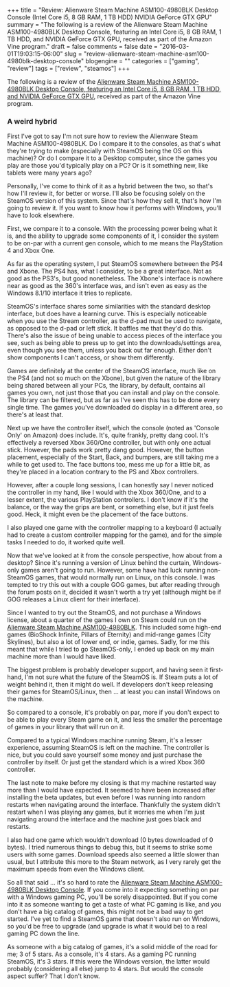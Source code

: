 +++
title = "Review: Alienware Steam Machine ASM100-4980BLK Desktop Console (Intel Core i5, 8 GB RAM, 1 TB HDD) NVIDIA GeForce GTX GPU"
summary = "The following is a review of the Alienware Steam Machine ASM100-4980BLK Desktop Console, featuring an Intel Core i5, 8 GB RAM, 1 TB HDD, and NVIDIA GeForce GTX GPU, received as part of the Amazon Vine program."
draft = false
comments = false
date = "2016-03-01T19:03:15-06:00"
slug = "review-alienware-steam-machine-asm100-4980blk-desktop-console"
blogengine = ""
categories = ["gaming", "review"]
tags = ["review", "steamos"]
+++

The following is a review of the [Alienware Steam Machine ASM100-4980BLK Desktop Console, featuring an Intel Core i5, 8 GB RAM, 1 TB HDD, and NVIDIA GeForce GTX GPU][1], received as part of the Amazon Vine program.

### A weird hybrid

First I've got to say I'm not sure how to review the Alienware Steam Machine ASM100-4980BLK. Do I compare it to the consoles, as that's what they're trying to make (especially with SteamOS being the OS on this machine)? Or do I compare it to a Desktop computer, since the games you play are those you'd typically play on a PC? Or is it something new, like tablets were many years ago?

Personally, I've come to think of it as a hybrid between the two, so that's how I'll review it, for better or worse. I'll also be focusing solely on the SteamOS version of this system. Since that's how they sell it, that's how I'm going to review it. If you want to know how it performs with Windows, you'll have to look elsewhere.

First, we compare it to a console. With the processing power being what it is, and the ability to upgrade some components of it, I consider the system to be on-par with a current gen console, which to me means the PlayStation 4 and Xbox One.

As far as the operating system, I put SteamOS somewhere between the PS4 and Xbone. The PS4 has, what I consider, to be a great interface. Not as good as the PS3's, but good nonetheless. The Xbone's interface is nowhere near as good as the 360's interface was, and isn't even as easy as the Windows 8.1/10 interface it tries to replicate.

SteamOS's interface shares some similarities with the standard desktop interface, but does have a learning curve. This is especially noticeable when you use the Stream controller, as the d-pad must be used to navigate, as opposed to the d-pad or left stick. It baffles me that they'd do this. There's also the issue of being unable to access pieces of the interface you see, such as being able to press up to get into the downloads/settings area, even though you see them, unless you back out far enough. Either don't show components I can't access, or show them differently.

Games are definitely at the center of the SteamOS interface, much like on the PS4 (and not so much on the Xbone), but given the nature of the library being shared between all your PCs, the library, by default, contains all games you own, not just those that you can install and play on the console. The library can be filtered, but as far as I've seen this has to be done every single time. The games you've downloaded do display in a different area, so there's at least that.

Next up we have the controller itself, which the console (noted as 'Console Only' on Amazon) does include. It's, quite frankly, pretty dang cool. It's effectively a reversed Xbox 360/One controller, but with only one actual stick. However, the pads work pretty dang good. However, the button placement, especially of the Start, Back, and bumpers, are still taking me a while to get used to. The face buttons too, mess me up for a little bit, as they're placed in a location contrary to the PS and Xbox controllers.

However, after a couple long sessions, I can honestly say I never noticed the controller in my hand, like I would with the Xbox 360/One, and to a lesser extent, the various PlayStation controllers. I don't know if it's the balance, or the way the grips are bent, or something else, but it just feels good. Heck, it might even be the placement of the face buttons.

I also played one game with the controller mapping to a keyboard (I actually had to create a custom controller mapping for the game), and for the simple tasks I needed to do, it worked quite well.

Now that we've looked at it from the console perspective, how about from a desktop? Since it's running a version of Linux behind the curtain, Windows-only games aren't going to run. However, some have had luck running non-SteamOS games, that would normally run on Linux, on this console. I was tempted to try this out with a couple GOG games, but after reading through the forum posts on it, decided it wasn't worth a try yet (although might be if GOG releases a Linux client for their interface).

Since I wanted to try out the SteamOS, and not purchase a Windows license, about a quarter of the games I own on Steam could run on the [Alienware Steam Machine ASM100-4980BLK][1]. This included some high-end games (BioShock Infinite, Pillars of Eternity) and mid-range games (City Skylines), but also a lot of lower end, or indie, games. Sadly, for me this meant that while I tried to go SteamOS-only, I ended up back on my main machine more than I would have liked.

The biggest problem is probably developer support, and having seen it first-hand, I'm not sure what the future of the SteamOS is. If Steam puts a lot of weight behind it, then it might do well. If developers don't keep releasing their games for SteamOS/Linux, then ... at least you can install Windows on the machine.

So compared to a console, it's probably on par, more if you don't expect to be able to play every Steam game on it, and less the smaller the percentage of games in your library that will run on it.

Compared to a typical Windows machine running Steam, it's a lesser experience, assuming SteamOS is left on the machine. The controller is nice, but you could save yourself some money and just purchase the controller by itself. Or just get the standard which is a wired Xbox 360 controller.

The last note to make before my closing is that my machine restarted way more than I would have expected. It seemed to have been increased after installing the beta updates, but even before I was running into random restarts when navigating around the interface. Thankfully the system didn't restart when I was playing any games, but it worries me when I'm just navigating around the interface and the machine just goes black and restarts.

I also had one game which wouldn't download (0 bytes downloaded of 0 bytes). I tried numerous things to debug this, but it seems to strike some users with some games. Download speeds also seemed a little slower than usual, but I attribute this more to the Steam network, as I very rarely get the maximum speeds from even the Windows client.

So all that said ... it's so hard to rate the [Alienware Steam Machine ASM100-4980BLK Desktop Console][1]. If you come into it expecting something on par with a Windows gaming PC, you'll be sorely disappointed. But if you come into it as someone wanting to get a taste of what PC gaming is like, and you don't have a big catalog of games, this might not be a bad way to get started. I've yet to find a SteamOS game that doesn't also run on Windows, so you'd be free to upgrade (and upgrade is what it would be) to a real gaming PC down the line.

As someone with a big catalog of games, it's a solid middle of the road for me; 3 of 5 stars. As a console, it's 4 stars. As a gaming PC running SteamOS, it's 3 stars. If this were the Windows version, the latter would probably (considering all else) jump to 4 stars. But would the console aspect suffer? That I don't know.

[1]: http://amzn.to/1L3RU4m